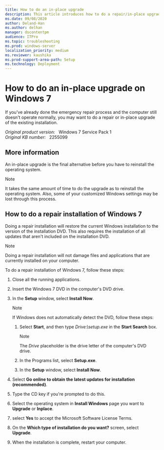 ```yaml
---
title: How to do an in-place upgrade
description: This article introduces how to do a repair/in-place upgrade of the existing installation for Windows 7 Service Pack 1.
ms.date: 09/08/2020
author: Deland-Han
ms.author: delhan
manager: dscontentpm
audience: ITPro
ms.topic: troubleshooting
ms.prod: windows-server
localization_priority: medium
ms.reviewer: kaushika
ms.prod-support-area-path: Setup
ms.technology: Deployment
---
```

# How to do an in-place upgrade on Windows 7

If you've already done the emergency repair process and the computer still doesn't operate normally, you may want to do a repair or in-place upgrade of the existing installation.

_Original product version:_ &nbsp; Windows 7 Service Pack 1  
_Original KB number:_ &nbsp; 2255099

## More information

An in-place upgrade is the final alternative before you have to reinstall the operating system.

> [!NOTE]
> It takes the same amount of time to do the upgrade as to reinstall the operating system. Also, some of your customized Windows settings may be lost through this process.

## How to do a repair installation of Windows 7

Doing a repair installation will restore the current Windows installation to the version of the installation DVD. This also requires the installation of all updates that aren't included on the installation DVD.

> [!NOTE]
> Doing a repair installation will not damage files and applications that are currently installed on your computer.

To do a repair installation of Windows 7, follow these steps:

1. Close all the running applications.
2. Insert the Windows 7 DVD in the computer's DVD drive.
3. In the **Setup** window, select **Install Now**.

    > [!NOTE]
    > If Windows does not automatically detect the DVD, follow these steps:

      1. Select **Start**, and then type *Drive:\setup.exe* in the **Start Search** box.

         > [!NOTE]
         > The *Drive* placeholder is the drive letter of the computer's DVD drive.

      2. In the Programs list, select **Setup.exe**.
      3. In the **Setup** window, select **Install Now**.

4. Select **Go online to obtain the latest updates for installation (recommended)**.
5. Type the CD key if you're prompted to do this.
6. Select the operating system in **Install Windows** page you want to **Upgrade** or **Inplace**.
7. select **Yes** to accept the Microsoft Software License Terms.
8. On the **Which type of installation do you want?** screen, select **Upgrade**.
9. When the installation is complete, restart your computer.
